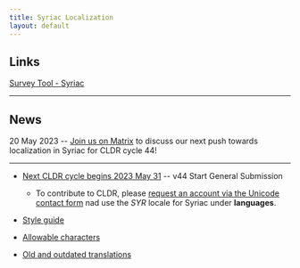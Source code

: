 ```yaml
---
title: Syriac Localization
layout: default
---
```


## Links

[Survey Tool - Syriac](https://st.unicode.org/cldr-apps/v#/syr//)

---

## News
20 May 2023 -- [Join us on Matrix](https://matrix.to/#/!OyRIrJqoYCAWzNgCae:matrix.org?via=matrix.org) to discuss our next push towards localization in Syriac for CLDR cycle 44!

---

- [Next CLDR cycle begins 2023 May 31](https://docs.google.com/spreadsheets/d/1N6inI5R84UoYlRwuCNPBOAP7ri4q2CmJmh8DC5g-S6c/edit#gid=1680747936) -- v44 Start General Submission
	- To contribute to CLDR, please [request an account via the Unicode contact form](https://corp.unicode.org/reporting/cldr-id.html) nad use the *SYR* locale for Syriac under **languages**.

- [Style guide](/style-guide)

- [Allowable characters](/allowable-characters)

- [Old and outdated translations](/translations)
